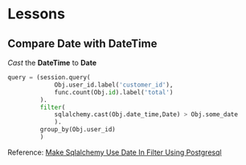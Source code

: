 # Lessons

## Compare Date with DateTime

_Cast_ the **DateTime** to **Date**

```py
query = (session.query(
             Obj.user_id.label('customer_id'),
             func.count(Obj.id).label('total')
         ).
         filter(
             sqlalchemy.cast(Obj.date_time,Date) > Obj.some_date
             ).
         group_by(Obj.user_id)
         )
```

Reference: [Make Sqlalchemy Use Date In Filter Using Postgresql](http://stackoverflow.com/questions/7075828/make-sqlalchemy-use-date-in-filter-using-postgresql/7103274#7103274)
